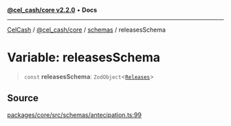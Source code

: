 [**@cel_cash/core v2.2.0**](../../README.md) • **Docs**

***

[CelCash](../../../../packages.md) / [@cel\_cash/core](../../README.md) / [schemas](../README.md) / releasesSchema

# Variable: releasesSchema

> `const` **releasesSchema**: `ZodObject`\<[`Releases`](../../types/type-aliases/Releases.md)\>

## Source

[packages/core/src/schemas/antecipation.ts:99](https://github.com/Pyxlab/celcash/blob/9e2eeefc75067a4b86d18d5bb144eb4446f097c2/packages/core/src/schemas/antecipation.ts#L99)
